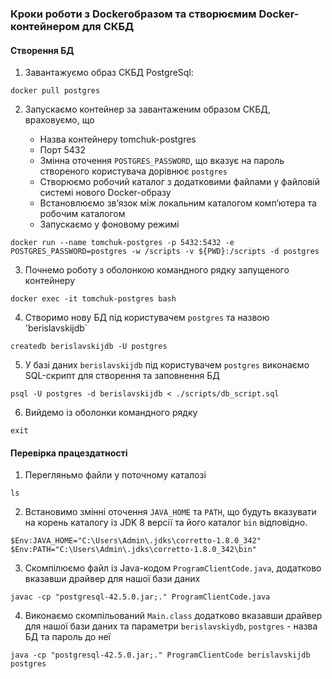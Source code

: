 ### Кроки роботи з Dockerобразом та створюємим Docker-контейнером для СКБД

#### Створення БД

1. Завантажуємо образ СКБД PostgreSql:

`docker pull postgres`

2. Запускаємо контейнер за завантаженим образом СКБД, враховуємо, що

	- Назва контейнеру tomchuk-postgres
	- Порт 5432
	- Змінна оточення `POSTGRES_PASSWORD`, що вказує на пароль створеного користувача дорівнює `postgres`
	- Створюємо робочий каталог з додатковими файлами у файловій системі нового Docker-образу
	- Встановлюємо зв’язок між локальним каталогом комп’ютера та робочим каталогом
	- Запускаємо у фоновому режимі
	
`docker run --name tomchuk-postgres -p 5432:5432 -e POSTGRES_PASSWORD=postgres -w /scripts -v ${PWD}:/scripts -d postgres`

3. Почнемо роботу з оболонкою командного рядку запущеного контейнеру

`docker exec -it tomchuk-postgres bash`

4. Створимо нову БД під користувачем `postgres` та назвою 'berislavskijdb`

`createdb berislavskijdb -U postgres`

5. У базі даних `berislavskijdb` під користувачем `postgres` виконаємо SQL-скрипт для створення та заповнення БД

`psql -U postgres -d berislavskijdb < ./scripts/db_script.sql`

6. Вийдемо із оболонки командного рядку

`exit`

#### Перевірка працездатності

1. Перегляньмо файли у поточному каталозі

`ls`

2. Встановимо змінні оточення `JAVA_HOME` та `PATH`, що будуть вказувати на корень каталогу із JDK 8 версії та його каталог `bin` відповідно. 

`$Env:JAVA_HOME="C:\Users\Admin\.jdks\corretto-1.8.0_342"`
`$Env:PATH="C:\Users\Admin\.jdks\corretto-1.8.0_342\bin"`

3. Скомпілюємо файл із Java-кодом `ProgramClientCode.java`, додатково вказавши драйвер для нашої бази даних 

`javac -cp "postgresql-42.5.0.jar;." ProgramClientCode.java`

4. Виконаємо скомпільований `Main.class` додатково вказавши драйвер для нашої бази даних та параметри `berislavskiydb`, `postgres` - назва БД та пароль до неї

`java -cp "postgresql-42.5.0.jar;." ProgramClientCode berislavskijdb postgres`